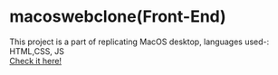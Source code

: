 # macoswebclone(Front-End)
This project is a part of replicating MacOS desktop, languages used-: HTML,CSS, JS
<br>
<a href="https://sahilagiwal.github.io/macoswebclone-frontend-/" target="_blank">Check it here!</a>
